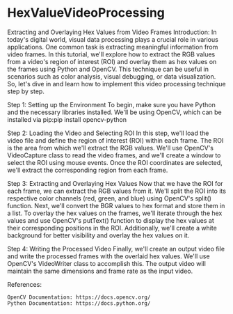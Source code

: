 # HexValueVideoProcessing
Extracting and Overlaying Hex Values from Video Frames
Introduction:
In today's digital world, visual data processing plays a crucial role in various applications. One common task is extracting meaningful information from video frames. In this tutorial, we'll explore how to extract the RGB values from a video's region of interest (ROI) and overlay them as hex values on the frames using Python and OpenCV. This technique can be useful in scenarios such as color analysis, visual debugging, or data visualization. So, let's dive in and learn how to implement this video processing technique step by step.

Step 1: Setting up the Environment
To begin, make sure you have Python and the necessary libraries installed. We'll be using OpenCV, which can be installed via pip:pip install opencv-python

Step 2: Loading the Video and Selecting ROI
In this step, we'll load the video file and define the region of interest (ROI) within each frame. The ROI is the area from which we'll extract the RGB values. We'll use OpenCV's VideoCapture class to read the video frames, and we'll create a window to select the ROI using mouse events. Once the ROI coordinates are selected, we'll extract the corresponding region from each frame.

Step 3: Extracting and Overlaying Hex Values
Now that we have the ROI for each frame, we can extract the RGB values from it. We'll split the ROI into its respective color channels (red, green, and blue) using OpenCV's split() function. Next, we'll convert the BGR values to hex format and store them in a list.
To overlay the hex values on the frames, we'll iterate through the hex values and use OpenCV's putText() function to display the hex values at their corresponding positions in the ROI. Additionally, we'll create a white background for better visibility and overlay the hex values on it.

Step 4: Writing the Processed Video
Finally, we'll create an output video file and write the processed frames with the overlaid hex values. We'll use OpenCV's VideoWriter class to accomplish this. The output video will maintain the same dimensions and frame rate as the input video.

References:

    OpenCV Documentation: https://docs.opencv.org/
    Python Documentation: https://docs.python.org/
